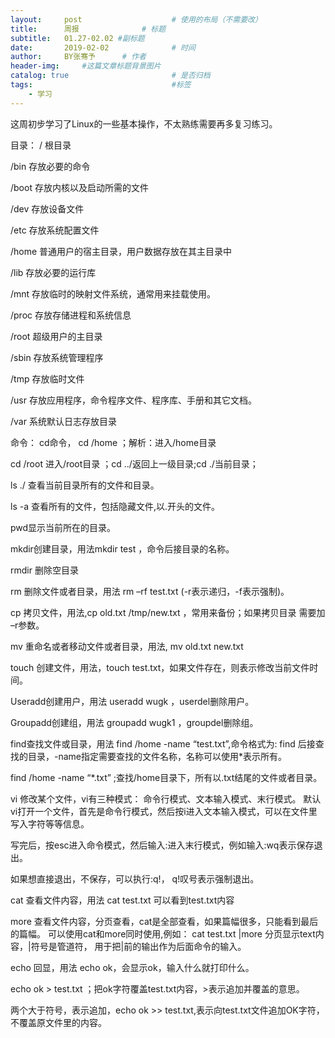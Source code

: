 ```yaml
---
layout:     post   				    # 使用的布局（不需要改）
title:      周报 				# 标题 
subtitle:   01.27-02.02 #副标题
date:       2019-02-02 				# 时间
author:     BY张骞予      # 作者
header-img:  	#这篇文章标题背景图片
catalog: true 						# 是否归档
tags:								#标签
    - 学习
---
```


这周初步学习了Linux的一些基本操作，不太熟练需要再多复习练习。

目录：
/ 根目录 

/bin 存放必要的命令 

/boot 存放内核以及启动所需的文件

/dev 存放设备文件 

/etc 存放系统配置文件 

/home 普通用户的宿主目录，用户数据存放在其主目录中 

/lib 存放必要的运行库 

/mnt 存放临时的映射文件系统，通常用来挂载使用。

 /proc 存放存储进程和系统信息 
 
/root 超级用户的主目录 

/sbin 存放系统管理程序 

/tmp 存放临时文件

/usr 存放应用程序，命令程序文件、程序库、手册和其它文档。

/var 系统默认日志存放目录






命令：
cd命令， cd  /home  ；解析：进入/home目录

cd /root 进入/root目录 ；cd ../返回上一级目录;cd  ./当前目录；

ls  ./ 查看当前目录所有的文件和目录。

ls  -a 查看所有的文件，包括隐藏文件,以.开头的文件。
 
pwd显示当前所在的目录。

mkdir创建目录，用法mkdir  test ，命令后接目录的名称。

rmdir 删除空目录

rm 删除文件或者目录，用法 rm –rf  test.txt (-r表示递归，-f表示强制)。

cp 拷贝文件，用法,cp  old.txt  /tmp/new.txt ，常用来备份；如果拷贝目录
需要加 –r参数。
 
mv 重命名或者移动文件或者目录，用法, mv old.txt new.txt

touch 创建文件，用法，touch test.txt，如果文件存在，则表示修改当前文件时间。

Useradd创建用户，用法 useradd wugk ，userdel删除用户。

Groupadd创建组，用法 groupadd wugk1 ，groupdel删除组。
 
find查找文件或目录，用法 find  /home  -name  “test.txt”,命令格式为:
find 后接查找的目录，-name指定需要查找的文件名称，名称可以使用*表示所有。

find  /home  -name  “*.txt” ;查找/home目录下，所有以.txt结尾的文件或者目录。

vi 修改某个文件，vi有三种模式：
命令行模式、文本输入模式、末行模式。
默认vi打开一个文件，首先是命令行模式，然后按i进入文本输入模式，可以在文件里写入字符等等信息。

写完后，按esc进入命令模式，然后输入:进入末行模式，例如输入:wq表示保存退出。

如果想直接退出，不保存，可以执行:q!， q!叹号表示强制退出。

cat 查看文件内容，用法 cat test.txt 可以看到test.txt内容

more 查看文件内容，分页查看，cat是全部查看，如果篇幅很多，只能看到最后的篇幅。
可以使用cat和more同时使用,例如： cat  test.txt |more 分页显示text内容，|符号是管道符，
用于把|前的输出作为后面命令的输入。

echo 回显，用法 echo ok，会显示ok，输入什么就打印什么。

echo  ok  > test.txt ；把ok字符覆盖test.txt内容，>表示追加并覆盖的意思。

两个大于符号，表示追加，echo ok >> test.txt,表示向test.txt文件追加OK字符，不覆盖原文件里的内容。
